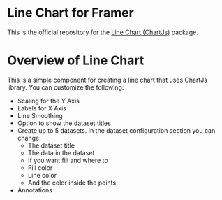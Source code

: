 # Line Chart for Framer

This is the official repository for the [Line Chart (ChartJs)](https://packages.framer.com/package/r6ybv3jx/line-chart-chartjs) package.

# Overview of Line Chart

This is a simple component for creating a line chart that uses ChartJs library.
You can customize the following:
- Scaling for the Y Axis 
- Labels for X Axis 
- Line Smoothing
- Option to show the dataset titles 
- Create up to 5 datasets. In the dataset configuration section you can change:
  - The dataset title
  - The data in the dataset
  - If you want fill and where to
  - Fill color
  - Line color
  - And the color inside the points
- Annotations
